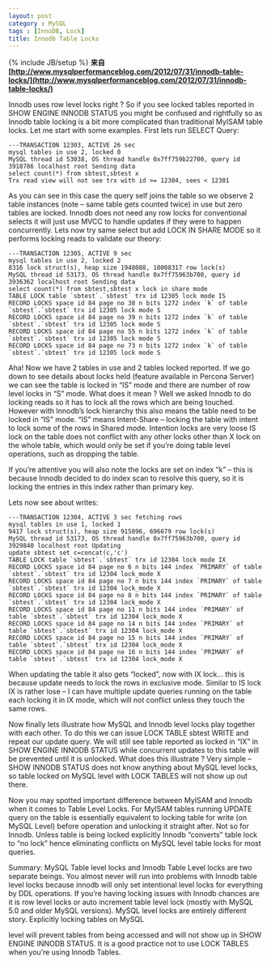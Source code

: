 ```yaml
---
layout: post
category : MySQL
tags : [InnoDB, Lock]
title: Innodb Table Locks
---
```

{% include JB/setup %}
**来自[http://www.mysqlperformanceblog.com/2012/07/31/innodb-table-locks/](http://www.mysqlperformanceblog.com/2012/07/31/innodb-table-locks/)**

Innodb uses row level locks right ? So if you see locked tables reported in SHOW ENGINE INNODB STATUS you might be confused and rightfully so as Innodb table locking is a bit more complicated than traditional MyISAM table locks.
Let me start with some examples. First lets run SELECT Query:

    ---TRANSACTION 12303, ACTIVE 26 sec
    mysql tables in use 2, locked 0
    MySQL thread id 53038, OS thread handle 0x7ff759b22700, query id 3918786 localhost root Sending data
    select count(*) from sbtest,sbtest x
    Trx read view will not see trx with id >= 12304, sees < 12301

As you can see in this case the query self joins the table so we observe 2 table instances (note – same table gets counted twice) in use but zero tables are locked. Innodb does not need any row locks for conventional selects it will just use MVCC to handle updates if they were to happen concurrently.
Lets now try same select but add LOCK IN SHARE MODE so it performs locking reads to validate our theory:

    ---TRANSACTION 12305, ACTIVE 9 sec
    mysql tables in use 2, locked 2
    8316 lock struct(s), heap size 1948088, 10008317 row lock(s)
    MySQL thread id 53173, OS thread handle 0x7ff75963b700, query id 3936362 localhost root Sending data
    select count(*) from sbtest,sbtest x lock in share mode
    TABLE LOCK table `sbtest`.`sbtest` trx id 12305 lock mode IS
    RECORD LOCKS space id 84 page no 38 n bits 1272 index `k` of table `sbtest`.`sbtest` trx id 12305 lock mode S
    RECORD LOCKS space id 84 page no 39 n bits 1272 index `k` of table `sbtest`.`sbtest` trx id 12305 lock mode S
    RECORD LOCKS space id 84 page no 55 n bits 1272 index `k` of table `sbtest`.`sbtest` trx id 12305 lock mode S
    RECORD LOCKS space id 84 page no 73 n bits 1272 index `k` of table `sbtest`.`sbtest` trx id 12305 lock mode S

Aha! Now we have 2 tables in use and 2 tables locked reported. If we go down to see details about locks held (feature available in Percona Server) we can see the table is locked in “IS” mode and there are number of row level locks in “S” mode. What does it mean ? Well we asked Innodb to do locking reads so it has to lock all the rows which are being touched. However with Innodb’s lock hierarchy this also means the table need to be locked in “IS” mode. “IS” means Intent-Share – locking the table with intent to lock some of the rows in Shared mode. Intention locks are very loose IS lock on the table does not conflict with any other locks other than X lock on the whole table, which would only be set if you’re doing table level operations, such as dropping the table.

If you’re attentive you will also note the locks are set on index “k” – this is because Innodb decided to do index scan to resolve this query, so it is locking the entries in this index rather than primary key.

Lets now see about writes:

    ---TRANSACTION 12304, ACTIVE 3 sec fetching rows
    mysql tables in use 1, locked 1
    9417 lock struct(s), heap size 915896, 696679 row lock(s)
    MySQL thread id 53173, OS thread handle 0x7ff75963b700, query id 3929840 localhost root Updating
    update sbtest set c=concat(c,'c')
    TABLE LOCK table `sbtest`.`sbtest` trx id 12304 lock mode IX
    RECORD LOCKS space id 84 page no 6 n bits 144 index `PRIMARY` of table `sbtest`.`sbtest` trx id 12304 lock_mode X
    RECORD LOCKS space id 84 page no 7 n bits 144 index `PRIMARY` of table `sbtest`.`sbtest` trx id 12304 lock_mode X
    RECORD LOCKS space id 84 page no 8 n bits 144 index `PRIMARY` of table `sbtest`.`sbtest` trx id 12304 lock_mode X
    RECORD LOCKS space id 84 page no 11 n bits 144 index `PRIMARY` of table `sbtest`.`sbtest` trx id 12304 lock_mode X
    RECORD LOCKS space id 84 page no 14 n bits 144 index `PRIMARY` of table `sbtest`.`sbtest` trx id 12304 lock_mode X
    RECORD LOCKS space id 84 page no 15 n bits 144 index `PRIMARY` of table `sbtest`.`sbtest` trx id 12304 lock_mode X
    RECORD LOCKS space id 84 page no 16 n bits 144 index `PRIMARY` of table `sbtest`.`sbtest` trx id 12304 lock_mode X

When updating the table it also gets “locked”, now with IX lock… this is because update needs to lock the rows in exclusive mode. Similar to IS lock IX is rather lose – I can have multiple update queries running on the table each locking it in IX mode, which will not conflict unless they touch the same rows.

Now finally lets illustrate how MySQL and Innodb level locks play together with each other. To do this we can issue LOCK TABLE sbtest WRITE and repeat our update query. We will still see table reported as locked in “IX” in SHOW ENGINE INNODB STATUS while concurrent updates to this table will be prevented until it is unlocked. What does this illustrate ? Very simple – SHOW INNODB STATUS does not know anything about MySQL level locks, so table locked on MySQL level with LOCK TABLES will not show up out there.

Now you may spotted important difference between MyISAM and Innodb when it comes to Table Level Locks. For MyISAM tables running UPDATE query on the table is essentially equivalent to locking table for write (on MySQL Level) before operation and unlocking it straight after. Not so for Innodb. Unless table is being locked explicitly Innodb “converts” table lock to “no lock” hence eliminating conflicts on MySQL level table locks for most queries.

Summary: MySQL Table level locks and Innodb Table Level locks are two separate beings. You almost never will run into problems with Innodb table level locks because innodb will only set intentional level locks for everything by DDL operations. If you’re having locking issues with Innodb chances are it is row level locks or auto increment table level lock (mostly with MySQL 5.0 and older MySQL versions). MySQL level locks are entirely different story. Explicitly locking tables on MySQL

level will prevent tables from being accessed and will not show up in SHOW ENGINE INNODB STATUS. It is a good practice not to use LOCK TABLES when you’re using Innodb Tables.
